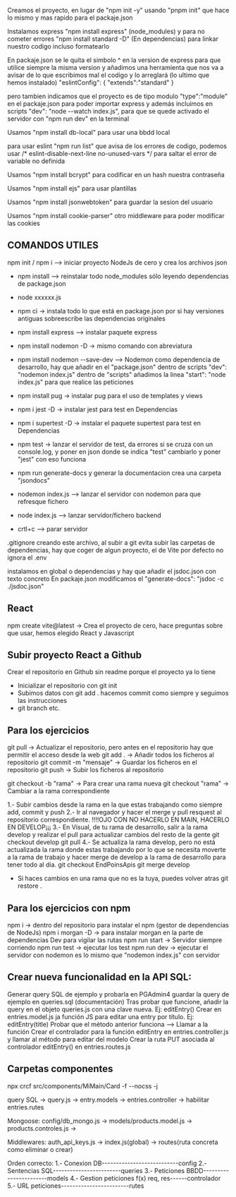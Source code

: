 Creamos el proyecto, en lugar de "npm init -y" usando "pnpm init" que hace lo mismo y mas rapido para el packaje.json

Instalamos express "npm install express" (node_modules) y para no cometer errores "npm install standard -D" (En dependencias) para linkar nuestro codigo incluso formatearlo

En packaje.json se le quita el simbolo ^ en la version de express para que utilice siempre la misma version y añadimos una
herramienta que nos va a avisar de lo que escribimos mal el codigo y lo arreglará (lo ultimo que hemos instalado)
    "eslintConfig": {
        "extends":"standard"
    }

pero tambien indicamos que el proyecto es de tipo modulo "type":"module" en el packaje.json para poder importar express y además incluimos en scripts "dev": "node --watch index.js", para que se quede activado el servidor con "npm run dev" en la terminal

Usamos "npm install db-local" para usar una bbdd local

para usar eslint "npm run list" que avisa de los errores de codigo, podemos usar /* eslint-disable-next-line no-unused-vars */ para saltar el error de variable no definida

Usamos "npm install bcrypt" para codificar en un hash nuestra contraseña

Usamos "npm install ejs" para usar plantillas

Usamos "npm install jsonwebtoken" para guardar la sesion del usuario

Usamos "npm install cookie-parser" otro middleware para poder modificar las cookies




COMANDOS UTILES
---------------
npm init / npm i --> iniciar proyecto NodeJs de cero y crea los archivos json
- npm install --> reinstalar todo node_modules sólo leyendo dependencias de package.json
- node xxxxxx.js
- npm ci -> instala todo lo que está en package.json por si hay versiones antiguas sobreescribe las dependencias originales
- npm install express --> instalar paquete express
- npm install nodemon -D -> mismo comando con abreviatura
- npm install nodemon --save-dev   --> Nodemon como dependencia de desarrollo, hay que añadir en el "package.json" 
    dentro de scripts "dev": "nodemon index.js"
    dentro de "scripts" añadimos la linea "start": "node index.js" para que realice las peticiones
- npm install pug -> instalar pug para el uso de templates y views
- npm i jest -D -> instalar jest para test en Dependencias
- npm i supertest -D -> instalar el paquete supertest para test en Dependencias
- npm test -> lanzar el servidor de test, da errores si se cruza con un console.log, y poner en json 
    donde se indica "test" cambiarlo y poner "jest" con eso funciona
- npm run generate-docs y generar la documentacion crea una carpeta "jsondocs"

- nodemon index.js --> lanzar el servidor con nodemon para que refresque fichero
- node index.js  --> lanzar servidor/fichero backend

- crtl+c --> parar servidor

.gitignore creando este archivo, al subir a git evita subir las carpetas de dependencias, hay que coger de algun proyecto, 
el de Vite por defecto no ignora el .env 

instalamos en global o dependencias y hay que añadir el jsdoc.json con texto concreto
En packaje.json modificamos el "generate-docs": "jsdoc -c ./jsdoc.json"


React
-----
npm create vite@latest -> Crea el proyecto de cero, hace preguntas sobre que usar, hemos elegido React y Javascript

Subir proyecto React a Github
-----------------------------
Crear el repositorio en Github sin readme porque el proyecto ya lo tiene
- Inicializar el repositorio con git init
- Subimos datos con git add . hacemos commit como siempre y seguimos las instrucciones
- git branch etc.

Para los ejercicios
-------------------
git pull -> Actualizar el repositorio, pero antes en el repositorio hay que permitir el acceso desde la web
git add . -> Añadir todos los ficheros al repositorio
git commit -m "mensaje" -> Guardar los ficheros en el repositorio
git push -> Subir los ficheros al repositorio

git checkout -b "rama" -> Para crear una rama nueva
git checkout "rama" -> Cambiar a la rama correspondiente

1.- Subir cambios desde la rama en la que estas trabajando como siempre add, commit y push
2.- Ir al navegador y hacer el merge y pull resquest al repositorio correspondiente. !!!!OJO CON NO HACERLO EN MAIN, HACERLO EN DEVELOP¡¡¡
3.- En Visual, de tu rama de desarrollo, salir a la rama develop y realizar el pull para actualizar cambios del resto de la gente
    git checkout develop
    git pull
4.- Se actualiza la rama develop, pero no está actualizada la rama donde estas trabajando por lo que se necesita moverte a la rama de trabajo
    y hacer merge de develop a la rama de desarrollo para tener todo al dia.
    git checkout EndPoinsApis
    git merge develop

* Si haces cambios en una rama que no es la tuya, puedes volver atras 
    git restore .

Para los ejercicios con npm
---------------------------
npm i -> dentro del repositorio para instalar el npm (gestor de dependencias de NodeJs)
npm i morgan -D -> para instalar morgan en la parte de dependencias Dev para vigilar las rutas
npm run start -> Servidor siempre corriendo
npm run test -> ejecutar los test
npm run dev -> ejecutar el servidor con nodemon es lo mismo que "nodemon index.js" con servidor

Crear nueva funcionalidad en la API SQL:
----------------------------------------
Generar query SQL de ejemplo y probarla en PGAdmin4
guardar la query de ejemplo en queries.sql (documentación)
Tras probar que funcione, añadir la query en el objeto queries.js con una clave nueva. Ej: editEntry()
Crear en entries.model.js ja función JS para editar una entry por título. Ej: editEntry(title)
Probar que el método anterior funciona --> Llamar a la función
Crear el controlador para la función editEntry en entries.controller.js y llamar al método para editar del modelo
Crear la ruta PUT asociada al controlador editEntry() en entries.routes.js

Carpetas componentes
--------------------
npx crcf src/components/MiMain/Card -f --nocss -j

query SQL -> query.js -> entry.models -> entries.controller -> habilitar entries.rutes

Mongoose: config/db_mongo.js -> models/products.model.js -> products.controles.js ->

Middlewares: auth_api_keys.js -> index.js(global) -> routes(ruta concreta como eliminar o crear)

Orden correcto:
    1.- Conexion DB---------------------------config
    2.- Sentencias SQL------------------------queries
    3.- Peticiones BBDD-----------------------models
    4.- Gestion peticiones f(x) req, res------controlador
    5.- URL peticiones------------------------rutes
